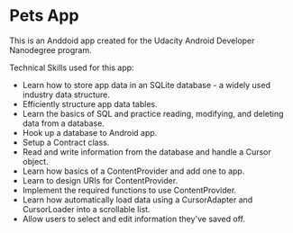 Pets App
===================================

This is an Anddoid app created for the Udacity Android Developer Nanodegree program. 

Technical Skills used for this app:
- Learn how to store app data in an SQLite database - a widely used industry data structure.
- Efficiently structure app data tables.
- Learn the basics of SQL and practice reading, modifying, and deleting data from a database.
- Hook up a database to Android app.
- Setup a Contract class.
- Read and write information from the database and handle a Cursor object.
- Learn how basics of a ContentProvider and add one to app.
- Learn to design URIs for ContentProvider.
- Implement the required functions to use ContentProvider.
- Learn how automatically load data using a CursorAdapter and CursorLoader into a scrollable list.
- Allow users to select and edit information they've saved off.
